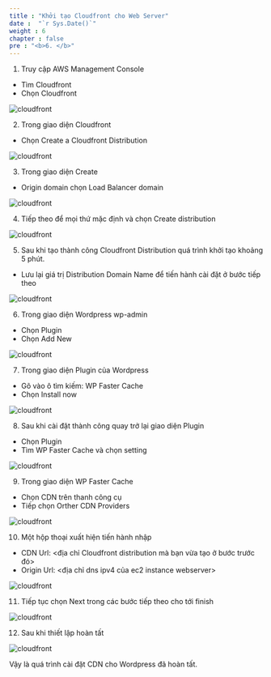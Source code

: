 ```yaml
---
title : "Khởi tạo Cloudfront cho Web Server"
date :  "`r Sys.Date()`" 
weight : 6 
chapter : false
pre : "<b>6. </b>"
---
```



1. Truy cập AWS Management Console
-	Tìm Cloudfront
-	Chọn Cloudfront

![cloudfront](/images/setupcloudfront/setup-cloud-front-01.png?featherlight=false&width=90pc)

2. Trong giao diện Cloudfront
-	Chọn Create a Cloudfront Distribution

![cloudfront](/images/setupcloudfront/setup-cloud-front-02.png?featherlight=false&width=90pc)


3. Trong giao diện Create
- Origin domain chọn Load Balancer domain

![cloudfront](/images/setupcloudfront/setup-cloud-front-03.png?featherlight=false&width=90pc)

4. Tiếp theo để mọi thứ mặc định và chọn Create distribution

![cloudfront](/images/setupcloudfront/setup-cloud-front-04.png?featherlight=false&width=90pc)

5. Sau khi tạo thành công Cloudfront Distribution quá trình khởi tạo khoảng 5 phút.
- Lưu lại giá trị Distribution Domain Name để tiến hành cài đặt ở bước tiếp theo


![cloudfront](/images/setupcloudfront/setup-cloud-front-05.png?featherlight=false&width=90pc)

6. Trong giao diện Wordpress wp-admin
- Chọn Plugin
- Chọn Add New

![cloudfront](/images/setupcloudfront/setup-cloud-front-06.png?featherlight=false&width=90pc)

7. Trong giao diện Plugin của Wordpress
- Gõ vào ô tìm kiếm: WP Faster Cache
- Chọn Install now

![cloudfront](/images/setupcloudfront/setup-cloud-front-07.png?featherlight=false&width=90pc)


8. Sau khi cài đặt thành công quay trở lại giao diện Plugin
- Chọn Plugin
- Tìm WP Faster Cache và chọn setting

![cloudfront](/images/setupcloudfront/setup-cloud-front-08.png?featherlight=false&width=90pc)

9. Trong giao diện WP Faster Cache
- Chọn CDN trên thanh công cụ
- Tiếp chọn Orther CDN Providers

![cloudfront](/images/setupcloudfront/setup-cloud-front-09.png?featherlight=false&width=90pc)

10. Một hộp thoại xuất hiện tiến hành nhập
- CDN Url: <địa chỉ Cloudfront distribution mà bạn vừa tạo ở bước trước đó>
- Origin Url: <địa chỉ dns ipv4 của ec2 instance webserver>


![cloudfront](/images/setupcloudfront/setup-cloud-front-10.png?featherlight=false&width=90pc)

11. Tiếp tục chọn Next trong các bước tiếp theo cho tới finish

![cloudfront](/images/setupcloudfront/setup-cloud-front-11.png?featherlight=false&width=90pc)

12. Sau khi thiết lập hoàn tất

![cloudfront](/images/setupcloudfront/setup-cloud-front-12.png?featherlight=false&width=90pc)

Vậy là quá trình cài đặt CDN cho Wordpress đã hoàn tất.
